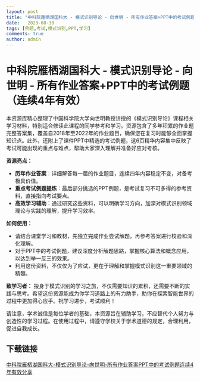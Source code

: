```yaml
---
layout: post
title: "中科院雁栖湖国科大 - 模式识别导论 - 向世明 - 所有作业答案+PPT中的考试例题（连续4年有效）"
date:   2023-08-30
tags: [例题,考试,模式识别,PPT,学习]
comments: true
author: admin
---
```

# 中科院雁栖湖国科大 - 模式识别导论 - 向世明 - 所有作业答案+PPT中的考试例题（连续4年有效）

本资源库精心整理了中国科学院大学向世明教授讲授的《模式识别导论》课程相关学习材料，特别适合修读此课程的同学参考和学习。资源包含了多年积累的作业题完整答案集，覆盖自2018年至2022年的作业题目，确保您在复习时能够全面掌握知识点。此外，还附上了课件PPT中精选的考试例题，这6页精华内容集中反映了考试可能出现的重点与难点，帮助大家深入理解并准备好应对考核。

**资源亮点：**
- **历年作业答案**：详细解答每一届的作业题目，连续四年内容稳定不变，对备考极具价值。
- **重点考试例题提炼**：最后部分挑选的PPT例题，是考试复习不可多得的参考资料，直接指向考试要点。
- **高效学习辅助**：通过研究这些资料，可以明确学习方向，加深对模式识别领域理论与实践的理解，提升学习效率。

**如何使用：**
- 请结合课堂学习和教材，先独立完成作业尝试解题，再参考答案进行校验和深化理解。
- 对于PPT中的考试例题，建议深度分析解题思路，掌握核心算法和概念应用，以达到举一反三的效果。
- 利用这份资料，不仅仅为了应试，更在于理解和掌握模式识别这一重要领域的精髓。

**致学习者：**
投身于模式识别的学习之旅，不仅需要知识的累积，还需要不断的实践与思考。希望这份资源能成为你学习道路上的有力助手，助你在探索智能世界的过程中更加得心应手。祝学习进步，考试顺利！

请注意，学术诚信是每位学者的基础，本资源旨在辅助学习，不应替代个人努力与创造性的学习过程。在使用过程中，请遵守学校关于学术道德的规定，合理利用，促进自我成长。

## 下载链接

[中科院雁栖湖国科大-模式识别导论-向世明-所有作业答案PPT中的考试例题连续4年有效分享](https://pan.quark.cn/s/ffe98ffb58c8)